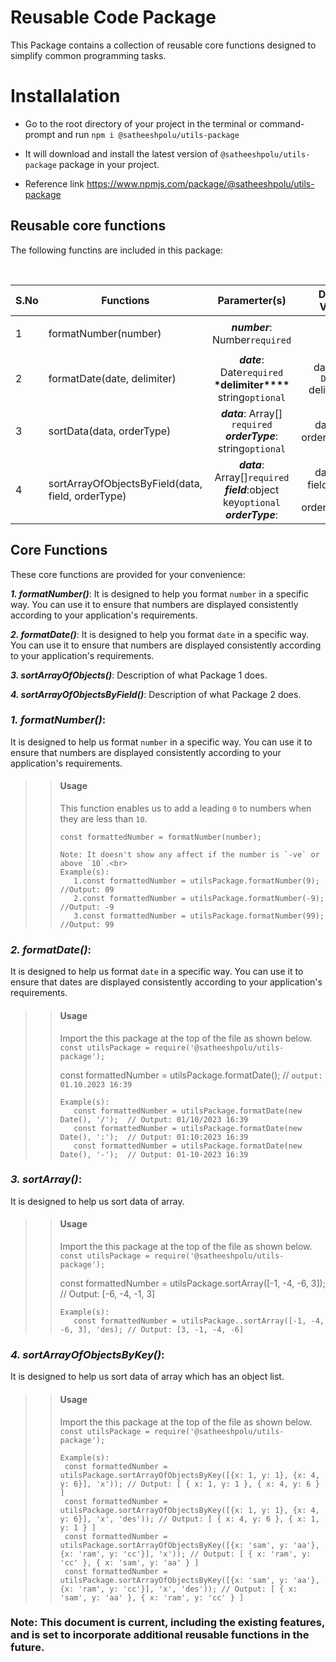 # Reusable Code Package

This Package contains a collection of reusable core functions designed to simplify common programming tasks.

# Installalation

- Go to the root directory of your project in the terminal or command-prompt and run `npm i @satheeshpolu/utils-package`

- It will download and install the latest version of `@satheeshpolu/utils-package` package in your project.

- Reference link https://www.npmjs.com/package/@satheeshpolu/utils-package

## Reusable core functions

The following functins are included in this package:

<br>

| S.No | Functions                                         |                                      Paramerter(s)                                      |                    Default Values                     |       Possible Values       |
| ---- | ------------------------------------------------- | :-------------------------------------------------------------------------------------: | :---------------------------------------------------: | :-------------------------: |
| 1    | formatNumber(number)                              |                             **_number_**: Number`required`                              |                          NA                           | Number: `+ve or -ve number` |
| 2    | formatDate(date, delimiter)                       |         **_date_**: Date`required`<br> **\*delimiter\*\*\*\*** string`optional`         |         date= `new Date()` <br>delimiter= `.`         |  delimiter: `/ or : or - `  |
| 3    | sortData(data, orderType)                         |          **_data_**: Array[] `required`<br> **_orderType_**: string`optional`           |            data = `[]` <br>orderType=`asc`            |      orderType: `des`       |
| 4    | sortArrayOfObjectsByField(data, field, orderType) | **_data_**: Array[]`required`<br> **_field_**:object key`optional`<br> **_orderType_**: | data = `[]` <br>field=`object key`<br>orderType=`asc` |      orderType: `des`       |

## Core Functions

These core functions are provided for your convenience:

**_1. formatNumber()_**: It is designed to help you format `number` in a specific way. You can use it to ensure that numbers are displayed consistently according to your application's requirements.

**_2. formatDate()_**: It is designed to help you format `date` in a specific way. You can use it to ensure that numbers are displayed consistently according to your application's requirements.

**_3. sortArrayOfObjects()_**: Description of what Package 1 does.

**_4. sortArrayOfObjectsByField()_**: Description of what Package 2 does.

### **_1. formatNumber()_**:

It is designed to help us format `number` in a specific way. You can use it to ensure that numbers are displayed consistently according to your application's requirements.

> > #### Usage
> >
> > This function enables us to add a leading `0` to numbers when they are less than `10`.
> >
> > ```
> > const formattedNumber = formatNumber(number);
> > ```
> >
> > ```
> > Note: It doesn't show any affect if the number is `-ve` or above `10`.<br>
> > Example(s):
> >    1.const formattedNumber = utilsPackage.formatNumber(9);   //Output: 09
> >    2.const formattedNumber = utilsPackage.formatNumber(-9);  //Output: -9
> >    3.const formattedNumber = utilsPackage.formatNumber(99);  //Output: 99
> > ```

### **_2. formatDate()_**:

It is designed to help us format `date` in a specific way. You can use it to ensure that dates are displayed consistently according to your application's requirements.

> > #### Usage
> >
> > Import the this package at the top of the file as shown below.<br>
> > `const utilsPackage = require('@satheeshpolu/utils-package');`
> >
> > const formattedNumber = utilsPackage.formatDate(); // `output: 01.10.2023 16:39`
> >
> > ```
> > Example(s):
> >    const formattedNumber = utilsPackage.formatDate(new Date(), '/');  // Output: 01/10/2023 16:39
> >    const formattedNumber = utilsPackage.formatDate(new Date(), ':');  // Output: 01:10:2023 16:39
> >    const formattedNumber = utilsPackage.formatDate(new Date(), '-');  // Output: 01-10-2023 16:39
> > ```

### **_3. sortArray()_**:

It is designed to help us sort data of array.

> > #### Usage
> >
> > Import the this package at the top of the file as shown below.<br>
> > `const utilsPackage = require('@satheeshpolu/utils-package');`
> >
> > const formattedNumber = utilsPackage.sortArray([-1, -4, -6, 3]); // Output: [-6, -4, -1, 3]
> >
> > ```
> > Example(s):
> >    const formattedNumber = utilsPackage..sortArray([-1, -4, -6, 3], 'des); // Output: [3, -1, -4, -6]
> > ```

### **_4. sortArrayOfObjectsByKey()_**:

It is designed to help us sort data of array which has an object list.

> > #### Usage
> >
> > Import the this package at the top of the file as shown below.<br>
> > `const utilsPackage = require('@satheeshpolu/utils-package');`
> >
> > ```
> > Example(s):
> >  const formattedNumber = utilsPackage.sortArrayOfObjectsByKey([{x: 1, y: 1}, {x: 4, y: 6}], 'x')); // Output: [ { x: 1, y: 1 }, { x: 4, y: 6 } ]
> >  const formattedNumber = utilsPackage.sortArrayOfObjectsByKey([{x: 1, y: 1}, {x: 4, y: 6}], 'x', 'des')); // Output: [ { x: 4, y: 6 }, { x: 1, y: 1 } ]
> >  const formattedNumber = utilsPackage.sortArrayOfObjectsByKey([{x: 'sam', y: 'aa'}, {x: 'ram', y: 'cc'}], 'x')); // Output: [ { x: 'ram', y: 'cc' }, { x: 'sam', y: 'aa' } ]
> >  const formattedNumber = utilsPackage.sortArrayOfObjectsByKey([{x: 'sam', y: 'aa'}, {x: 'ram', y: 'cc'}], 'x', 'des')); // Output: [ { x: 'sam', y: 'aa' }, { x: 'ram', y: 'cc' } ]
> > ```
### Note: This document is current, including the existing features, and is set to incorporate additional reusable functions in the future.